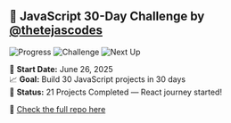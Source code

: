 ## 🚀 JavaScript 30-Day Challenge by [@thetejascodes](https://github.com/thetejascodes)

![Progress](https://img.shields.io/badge/Completed-25%2F30-green?style=for-the-badge&logo=javascript)
![Challenge](https://img.shields.io/badge/Day%2025%20Done-%F0%9F%92%AA-yellow?style=for-the-badge)
![Next Up](https://img.shields.io/badge/Coming%20Up-Day%2026-blue?style=for-the-badge)

📅 **Start Date:** June 26, 2025  
📈 **Goal:** Build 30 JavaScript projects in 30 days  
🎯 **Status:** 21 Projects Completed — React journey started!

🔗 [Check the full repo here](https://github.com/thetejascodes/JS-30-Days)
